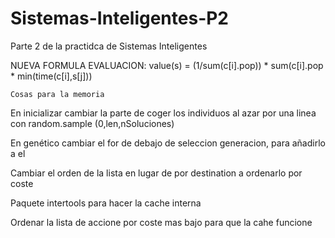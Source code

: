 # Sistemas-Inteligentes-P2
Parte 2 de la practidca de Sistemas Inteligentes

NUEVA FORMULA EVALUACION:
value(s) = (1/sum(c[i].pop)) * sum(c[i].pop * min(time(c[i],s[j]))

    Cosas para la memoria

En inicializar cambiar la parte de coger los individuos al azar por una linea con random.sample (0,len,nSoluciones)

En genético cambiar el for de debajo de seleccion generacion, para añadirlo a el

Cambiar el orden de la lista en lugar de por destination a ordenarlo por coste

Paquete intertools para hacer la cache interna

Ordenar la lista de accione por coste mas bajo para que la cahe funcione